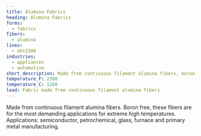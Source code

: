 ```yaml
---
title: Alumina Fabrics
heading: Alumina Fabrics
forms:
  - fabrics
fibers:
  - alumina
lines:
  - eht2300
industries:
  - appliances
  - automotive
short_description: Made from continuous filament alumina fibers, boron free
temperature_F: 2300
temperature_C: 1260
lead: Fabric made from continuous filament alumina fibers
---
```

Made from continuous filament alumina fibers. Boron free, these fibers are for the most demanding applications for extreme high temperatures. Applications: semiconductor, petrochemical, glass, furnace and primary metal manufacturing.
